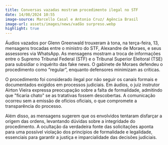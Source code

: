 ```yaml
---
title: Conversas vazadas mostram procedimento ilegal no STF
date: 14/08/2024 10:55
image-source: Marcello Casal e Antonio Cruz/ Agência Brasil
image-url: assets/images/news/xadão surpreso.webp
highlight: true
---
```


Áudios vazados por Glenn Greenwald trouxeram à tona, na terça-feira, 13, mensagens trocadas entre o ministro do STF, Alexandre de Moraes, e seus assessores via WhatsApp. As mensagens mostram a troca de informações entre o Supremo Tribunal Federal (STF) e o Tribunal Superior Eleitoral (TSE) para subsidiar o inquérito das fake news. O gabinete de Moraes defendeu o procedimento como “regular”, enquanto defensores minimizam as críticas.

O procedimento foi considerado ilegal por não seguir os canais formais e documentados exigidos em processos judiciais. Em áudios, o juiz instrutor Airton Vieira expressa preocupação sobre a falta de formalidade, admitindo que "ficaria chato" se as tratativas fossem descobertas. A comunicação ocorreu sem a emissão de ofícios oficiais, o que compromete a transparência do processo.

Além disso, as mensagens sugerem que os envolvidos tentaram disfarçar a origem das ordens, levantando dúvidas sobre a integridade do procedimento. A ocultação da verdadeira fonte das solicitações aponta para uma possível violação dos princípios de formalidade e legalidade, essenciais para garantir a justiça e imparcialidade das decisões judiciais.